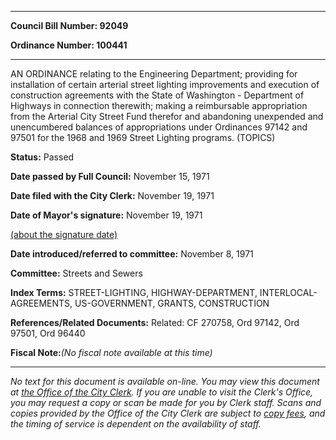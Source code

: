 

********

**Council Bill Number: 92049**
   
**Ordinance Number: 100441**
********

 AN ORDINANCE relating to the Engineering Department; providing for installation of certain arterial street lighting improvements and execution of construction agreements with the State of Washington - Department of Highways in connection therewith; making a reimbursable appropriation from the Arterial City Street Fund therefor and abandoning unexpended and unencumbered balances of appropriations under Ordinances 97142 and 97501 for the 1968 and 1969 Street Lighting programs. (TOPICS)

**Status:** Passed
   
**Date passed by Full Council:** November 15, 1971
   
**Date filed with the City Clerk:** November 19, 1971
   
**Date of Mayor's signature:** November 19, 1971
   
[(about the signature date)](/~public/approvaldate.htm)
   
   
   
**Date introduced/referred to committee:** November 8, 1971
   
**Committee:** Streets and Sewers
   
   
**Index Terms:** STREET-LIGHTING, HIGHWAY-DEPARTMENT, INTERLOCAL-AGREEMENTS, US-GOVERNMENT, GRANTS, CONSTRUCTION

**References/Related Documents:** Related: CF 270758, Ord 97142, Ord 97501, Ord 96440

**Fiscal Note:**_(No fiscal note available at this time)_
********

_No text for this document is available on-line. You may view this document at [the Office of the City Clerk](http://www.seattle.gov/leg/clerk/contactUs.htm). If you are unable to visit the Clerk's Office, you may request a copy or scan be made for you by Clerk staff. Scans and copies provided by the Office of the City Clerk are subject to [copy fees](http://clerk.seattle.gov/~public/clerkfees.htm), and the timing of service is dependent on the availability of staff._


